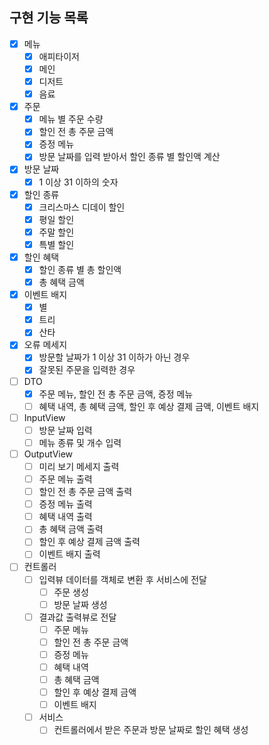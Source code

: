 ## 구현 기능 목록

- [x] 메뉴
  - [x] 애피타이저
  - [x] 메인
  - [x] 디저트
  - [x] 음료
     
- [x] 주문
  - [x] 메뉴 별 주문 수량
  - [x] 할인 전 총 주문 금액
  - [x] 증정 메뉴
  - [x] 방문 날짜를 입력 받아서 할인 종류 별 할인액 계산
     
- [x] 방문 날짜
  - [x] 1 이상 31 이하의 숫자
    
- [x] 할인 종류
  - [x] 크리스마스 디데이 할인
  - [x] 평일 할인
  - [x] 주말 할인
  - [x] 특별 할인
     
- [x] 할인 혜택
  - [x] 할인 종류 별 총 할인액
  - [x] 총 혜택 금액
     
- [x] 이벤트 배지
  - [x] 별
  - [x] 트리
  - [x] 산타
     
- [x] 오류 메세지
  - [x] 방문할 날짜가 1 이상 31 이하가 아닌 경우
  - [x] 잘못된 주문을 입력한 경우

- [ ] DTO
  - [x] 주문 메뉴, 할인 전 총 주문 금액, 증정 메뉴
  - [ ] 혜택 내역, 총 혜택 금액, 할인 후 예상 결제 금액, 이벤트 배지
     
- [ ] InputView
  - [ ] 방문 날짜 입력
  - [ ] 메뉴 종류 및 개수 입력
     
- [ ] OutputView
  - [ ] 미리 보기 메세지 출력
  - [ ] 주문 메뉴 출력
  - [ ] 할인 전 총 주문 금액 출력
  - [ ] 증정 메뉴 출력
  - [ ] 혜택 내역 출력
  - [ ] 총 혜택 금액 출력
  - [ ] 할인 후 예상 결제 금액 출력
  - [ ] 이벤트 배지 출력
     
- [ ] 컨트롤러
  - [ ] 입력뷰 데이터를 객체로 변환 후 서비스에 전달
    - [ ] 주문 생성
    - [ ] 방문 날짜 생성
  - [ ] 결과값 출력뷰로 전달
    - [ ] 주문 메뉴
    - [ ] 할인 전 총 주문 금액
    - [ ] 증정 메뉴
    - [ ] 혜택 내역
    - [ ] 총 혜택 금액
    - [ ] 할인 후 예상 결제 금액
    - [ ] 이벤트 배지
       
  - [ ] 서비스
    - [ ] 컨트롤러에서 받은 주문과 방문 날짜로 할인 혜택 생성
